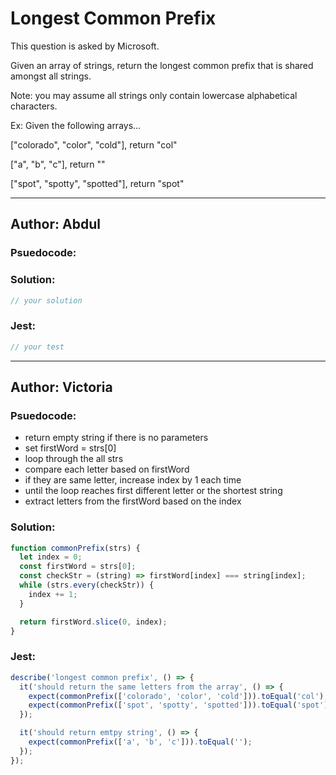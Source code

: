 # Longest Common Prefix

This question is asked by Microsoft. 

Given an array of strings, return the longest common prefix 
that is shared amongst all strings.

Note: you may assume all strings only contain lowercase alphabetical characters.

Ex: Given the following arrays...

["colorado", "color", "cold"], return "col"

["a", "b", "c"], return ""

["spot", "spotty", "spotted"], return "spot"


---

## Author: Abdul

### Psuedocode:


### Solution:

```js
// your solution
```

### Jest:

```js
// your test
```

---
## Author: Victoria

### Psuedocode:

- return empty string  if there is no parameters
- set firstWord = strs[0]
- loop through the all strs
- compare each letter based on firstWord
- if they are same letter, increase index by 1 each time
- until the loop reaches first different letter or the shortest string
- extract letters from the firstWord based on the index

### Solution:

```js
function commonPrefix(strs) {
  let index = 0;
  const firstWord = strs[0];
  const checkStr = (string) => firstWord[index] === string[index];
  while (strs.every(checkStr)) {
    index += 1;
  }

  return firstWord.slice(0, index);
}
```

### Jest:

```js
describe('longest common prefix', () => {
  it('should return the same letters from the array', () => {
    expect(commonPrefix(['colorado', 'color', 'cold'])).toEqual('col');
    expect(commonPrefix(['spot', 'spotty', 'spotted'])).toEqual('spot');
  });

  it('should return emtpy string', () => {
    expect(commonPrefix(['a', 'b', 'c'])).toEqual('');
  });
});
```
